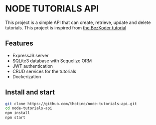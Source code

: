 # NODE TUTORIALS API
This project is a simple API that can create, retrieve, update and delete tutorials.
This project is inspired from [the BezKoder tutorial](https://www.bezkoder.com/node-js-express-sequelize-mysql/)

## Features
* ExpressJS server
* SQLite3 database with Sequelize ORM
* JWT authentication
* CRUD services for the tutorials
* Dockerization

## Install and start
```sh
git clone https://github.com/thotino/node-tutorials-api.git
cd node-tutorials-api
npm install
npm start
```